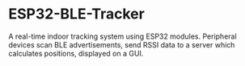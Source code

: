 # ESP32-BLE-Tracker
A real-time indoor tracking system using ESP32 modules. Peripheral devices scan BLE advertisements, send RSSI data to a server which calculates positions, displayed on a GUI.
